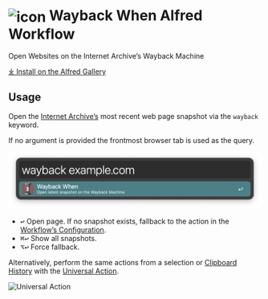 # <img src='Workflow/icon.png' width='45' align='center' alt='icon'> Wayback When Alfred Workflow

Open Websites on the Internet Archive’s Wayback Machine

[⤓ Install on the Alfred Gallery](https://alfred.app/workflows/alfredapp/wayback-when)

## Usage

Open the [Internet Archive’s](https://archive.org/) most recent web page snapshot via the `wayback` keyword.

If no argument is provided the frontmost browser tab is used as the query.

![Open wayback machine](Workflow/images/about/wayback.png)

* <kbd>↩</kbd> Open page. If no snapshot exists, fallback to the action in the [Workflow’s Configuration](https://www.alfredapp.com/help/workflows/user-configuration/).
* <kbd>⌘</kbd><kbd>↩</kbd> Show all snapshots.
* <kbd>⌥</kbd><kbd>↩</kbd> Force fallback.

Alternatively, perform the same actions from a selection or [Clipboard History](https://www.alfredapp.com/help/features/clipboard/) with the [Universal Action](https://www.alfredapp.com/help/features/universal-actions/).

![Universal Action](Workflow/images/about/ua.png)
